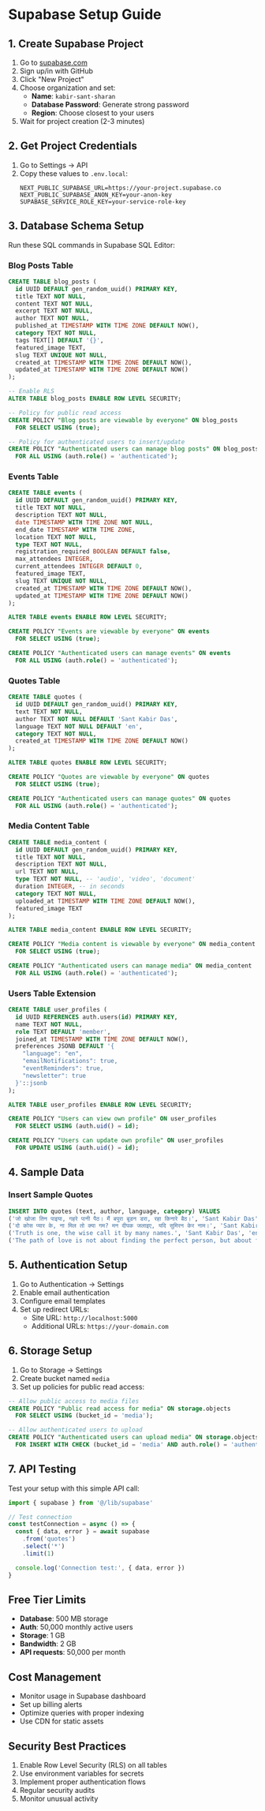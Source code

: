 # Supabase Setup Guide

## 1. Create Supabase Project

1. Go to [supabase.com](https://supabase.com)
2. Sign up/in with GitHub
3. Click "New Project"
4. Choose organization and set:
   - **Name**: `kabir-sant-sharan`
   - **Database Password**: Generate strong password
   - **Region**: Choose closest to your users
5. Wait for project creation (2-3 minutes)

## 2. Get Project Credentials

1. Go to Settings → API
2. Copy these values to `.env.local`:
   ```env
   NEXT_PUBLIC_SUPABASE_URL=https://your-project.supabase.co
   NEXT_PUBLIC_SUPABASE_ANON_KEY=your-anon-key
   SUPABASE_SERVICE_ROLE_KEY=your-service-role-key
   ```

## 3. Database Schema Setup

Run these SQL commands in Supabase SQL Editor:

### Blog Posts Table
```sql
CREATE TABLE blog_posts (
  id UUID DEFAULT gen_random_uuid() PRIMARY KEY,
  title TEXT NOT NULL,
  content TEXT NOT NULL,
  excerpt TEXT NOT NULL,
  author TEXT NOT NULL,
  published_at TIMESTAMP WITH TIME ZONE DEFAULT NOW(),
  category TEXT NOT NULL,
  tags TEXT[] DEFAULT '{}',
  featured_image TEXT,
  slug TEXT UNIQUE NOT NULL,
  created_at TIMESTAMP WITH TIME ZONE DEFAULT NOW(),
  updated_at TIMESTAMP WITH TIME ZONE DEFAULT NOW()
);

-- Enable RLS
ALTER TABLE blog_posts ENABLE ROW LEVEL SECURITY;

-- Policy for public read access
CREATE POLICY "Blog posts are viewable by everyone" ON blog_posts
  FOR SELECT USING (true);

-- Policy for authenticated users to insert/update
CREATE POLICY "Authenticated users can manage blog posts" ON blog_posts
  FOR ALL USING (auth.role() = 'authenticated');
```

### Events Table
```sql
CREATE TABLE events (
  id UUID DEFAULT gen_random_uuid() PRIMARY KEY,
  title TEXT NOT NULL,
  description TEXT NOT NULL,
  date TIMESTAMP WITH TIME ZONE NOT NULL,
  end_date TIMESTAMP WITH TIME ZONE,
  location TEXT NOT NULL,
  type TEXT NOT NULL,
  registration_required BOOLEAN DEFAULT false,
  max_attendees INTEGER,
  current_attendees INTEGER DEFAULT 0,
  featured_image TEXT,
  slug TEXT UNIQUE NOT NULL,
  created_at TIMESTAMP WITH TIME ZONE DEFAULT NOW(),
  updated_at TIMESTAMP WITH TIME ZONE DEFAULT NOW()
);

ALTER TABLE events ENABLE ROW LEVEL SECURITY;

CREATE POLICY "Events are viewable by everyone" ON events
  FOR SELECT USING (true);

CREATE POLICY "Authenticated users can manage events" ON events
  FOR ALL USING (auth.role() = 'authenticated');
```

### Quotes Table
```sql
CREATE TABLE quotes (
  id UUID DEFAULT gen_random_uuid() PRIMARY KEY,
  text TEXT NOT NULL,
  author TEXT NOT NULL DEFAULT 'Sant Kabir Das',
  language TEXT NOT NULL DEFAULT 'en',
  category TEXT NOT NULL,
  created_at TIMESTAMP WITH TIME ZONE DEFAULT NOW()
);

ALTER TABLE quotes ENABLE ROW LEVEL SECURITY;

CREATE POLICY "Quotes are viewable by everyone" ON quotes
  FOR SELECT USING (true);

CREATE POLICY "Authenticated users can manage quotes" ON quotes
  FOR ALL USING (auth.role() = 'authenticated');
```

### Media Content Table
```sql
CREATE TABLE media_content (
  id UUID DEFAULT gen_random_uuid() PRIMARY KEY,
  title TEXT NOT NULL,
  description TEXT NOT NULL,
  url TEXT NOT NULL,
  type TEXT NOT NULL, -- 'audio', 'video', 'document'
  duration INTEGER, -- in seconds
  category TEXT NOT NULL,
  uploaded_at TIMESTAMP WITH TIME ZONE DEFAULT NOW(),
  featured_image TEXT
);

ALTER TABLE media_content ENABLE ROW LEVEL SECURITY;

CREATE POLICY "Media content is viewable by everyone" ON media_content
  FOR SELECT USING (true);

CREATE POLICY "Authenticated users can manage media" ON media_content
  FOR ALL USING (auth.role() = 'authenticated');
```

### Users Table Extension
```sql
CREATE TABLE user_profiles (
  id UUID REFERENCES auth.users(id) PRIMARY KEY,
  name TEXT NOT NULL,
  role TEXT DEFAULT 'member',
  joined_at TIMESTAMP WITH TIME ZONE DEFAULT NOW(),
  preferences JSONB DEFAULT '{
    "language": "en",
    "emailNotifications": true,
    "eventReminders": true,
    "newsletter": true
  }'::jsonb
);

ALTER TABLE user_profiles ENABLE ROW LEVEL SECURITY;

CREATE POLICY "Users can view own profile" ON user_profiles
  FOR SELECT USING (auth.uid() = id);

CREATE POLICY "Users can update own profile" ON user_profiles
  FOR UPDATE USING (auth.uid() = id);
```

## 4. Sample Data

### Insert Sample Quotes
```sql
INSERT INTO quotes (text, author, language, category) VALUES
('जो खोजा तिन पाइया, गहरे पानी पैठ। मैं बपुरा बूडन डरा, रहा किनारे बैठ।', 'Sant Kabir Das', 'ne', 'wisdom'),
('दो कोस प्यार के, ना मिल तो क्या गम? मन दीपक जलाइए, यदि सुमिरन केर नाम।', 'Sant Kabir Das', 'ne', 'devotion'),
('Truth is one, the wise call it by many names.', 'Sant Kabir Das', 'en', 'truth'),
('The path of love is not about finding the perfect person, but about finding the divine in every soul.', 'Sant Kabir Das', 'en', 'wisdom');
```

## 5. Authentication Setup

1. Go to Authentication → Settings
2. Enable email authentication
3. Configure email templates
4. Set up redirect URLs:
   - Site URL: `http://localhost:5000`
   - Additional URLs: `https://your-domain.com`

## 6. Storage Setup

1. Go to Storage → Settings
2. Create bucket named `media`
3. Set up policies for public read access:

```sql
-- Allow public access to media files
CREATE POLICY "Public read access for media" ON storage.objects
  FOR SELECT USING (bucket_id = 'media');

-- Allow authenticated users to upload
CREATE POLICY "Authenticated users can upload media" ON storage.objects
  FOR INSERT WITH CHECK (bucket_id = 'media' AND auth.role() = 'authenticated');
```

## 7. API Testing

Test your setup with this simple API call:

```javascript
import { supabase } from '@/lib/supabase'

// Test connection
const testConnection = async () => {
  const { data, error } = await supabase
    .from('quotes')
    .select('*')
    .limit(1)

  console.log('Connection test:', { data, error })
}
```

## Free Tier Limits

- **Database**: 500 MB storage
- **Auth**: 50,000 monthly active users
- **Storage**: 1 GB
- **Bandwidth**: 2 GB
- **API requests**: 50,000 per month

## Cost Management

- Monitor usage in Supabase dashboard
- Set up billing alerts
- Optimize queries with proper indexing
- Use CDN for static assets

## Security Best Practices

1. Enable Row Level Security (RLS) on all tables
2. Use environment variables for secrets
3. Implement proper authentication flows
4. Regular security audits
5. Monitor unusual activity